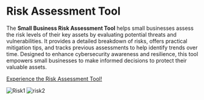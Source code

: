 # Risk Assessment Tool

The **Small Business Risk Assessment Tool** helps small businesses assess the risk levels of their key assets by evaluating potential threats and vulnerabilities. It provides a detailed breakdown of risks, offers practical mitigation tips, and tracks previous assessments to help identify trends over time. Designed to enhance cybersecurity awareness and resilience, this tool empowers small businesses to make informed decisions to protect their valuable assets.

[Experience the Risk Assessment Tool!](https://virginiebonhomme.github.io/Risk-Assessment-Tool/)

![Risk1](https://github.com/user-attachments/assets/89fa7e15-a62b-4fd1-9b10-715edbe3637b)
![risk2](https://github.com/user-attachments/assets/dc0aefb5-9705-4920-8bff-1d2a736915b7)
